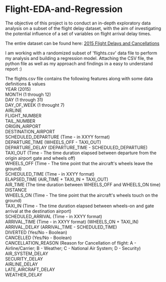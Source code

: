 # Flight-EDA-and-Regression
The objective of this project is to conduct an in-depth exploratory data analysis on a subset of the flight delay dataset, with the aim of investigating the potential influence of a set of variables on flight arrival delay times.

The entire dataset can be found here: [2015 Flight Delays and Cancellations](https://www.kaggle.com/datasets/usdot/flight-delays)

I am working with a randomized subset of 'flights.csv' data file to perform my analysis and building a regression model. Attaching the CSV file, the python file as well as my approach and findings in a easy to understand report :)

The flights.csv file contains the following features along with some data definitions & values  
YEAR (2015)  
MONTH (1 through 12)  
DAY (1 through 31)  
DAY_OF_WEEK (1 throught 7)  
AIRLINE  
FLIGHT_NUMBER  
TAIL_NUMBER  
ORIGIN_AIRPORT  
DESTINATION_AIRPORT  
SCHEDULED_DEPARTURE (Time - in XXYY format)  
DEPARTURE_TIME (WHEELS_OFF - TAXI_OUT)  
DEPARTURE_DELAY (DEPARTURE_TIME - SCHEDULED_DEPARTURE)  
TAXI_OUT (Time - The time duration elapsed between departure from the origin airport gate and wheels off)  
WHEELS_OFF (Time - The time point that the aircraft's wheels leave the ground)  
SCHEDULED_TIME (Time - in XXYY format)  
ELAPSED_TIME (AIR_TIME + TAXI_IN + TAXI_OUT)  
AIR_TIME (The time duration between WHEELS_OFF and WHEELS_ON time)  
DISTANCE  
WHEELS_ON (Time - The time point that the aircraft's wheels touch on the ground)  
TAXI_IN (Time - The time duration elapsed between wheels-on and gate arrival at the destination airport)  
SCHEDULED_ARRIVAL (Time - in XXYY format)  
ARRIVAL_TIME (Time - in XXYY format) (WHEELS_ON + TAXI_IN)  
ARRIVAL_DELAY (ARRIVAL_TIME - SCHEDULED_TIME)  
DIVERTED (Yes/No - Boolean)  
CANCELLED (Yes/No - Boolean)  
CANCELLATION_REASON (Reason for Cancellation of flight: A - Airline/Carrier; B - Weather; C - National Air System; D - Security)  
AIR_SYSTEM_DELAY  
SECURITY_DELAY  
AIRLINE_DELAY  
LATE_AIRCRAFT_DELAY  
WEATHER_DELAY  
